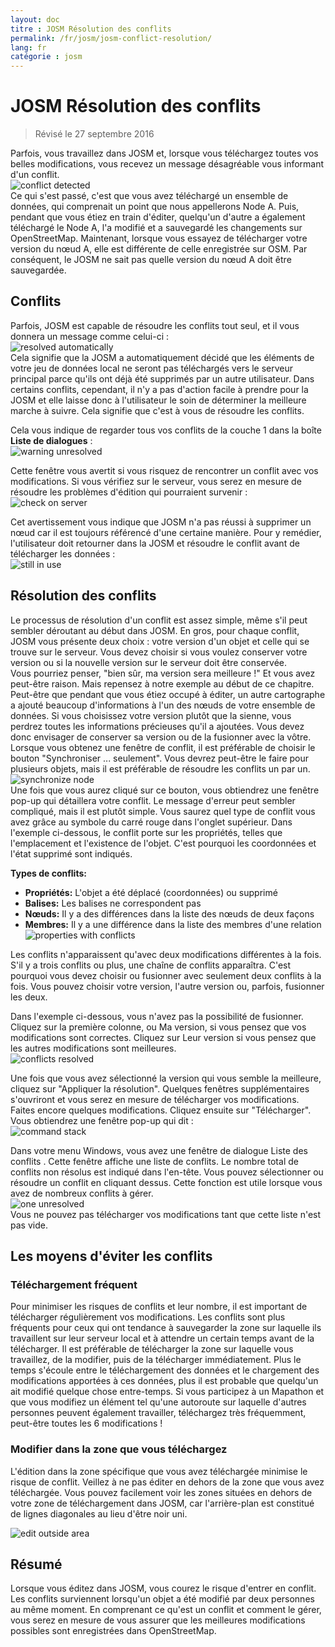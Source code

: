 ```yaml
---
layout: doc
titre : JOSM Résolution des conflits
permalink: /fr/josm/josm-conflict-resolution/
lang: fr
catégorie : josm
---
```


JOSM Résolution des conflits
====================

> Révisé le 27 septembre 2016  

Parfois, vous travaillez dans JOSM et, lorsque vous téléchargez toutes vos belles modifications, vous recevez un message désagréable vous informant d'un conflit.  
![conflict detected][]  
Ce qui s'est passé, c'est que vous avez téléchargé un ensemble de données, qui comprenait un point que nous appellerons Node A. Puis, pendant que vous étiez en train d'éditer, quelqu'un d'autre a également téléchargé le Node A, l'a modifié et a sauvegardé les changements sur OpenStreetMap. Maintenant, lorsque vous essayez de télécharger votre version du nœud A, elle est différente de celle enregistrée sur OSM. Par conséquent, le JOSM ne sait pas quelle version du nœud A doit être sauvegardée.  

Conflits
----------

Parfois, JOSM est capable de résoudre les conflits tout seul, et il vous donnera un message comme celui-ci :  
![resolved automatically][]  
Cela signifie que la JOSM a automatiquement décidé que les éléments de votre jeu de données local ne seront pas téléchargés vers le serveur principal parce qu'ils ont déjà été supprimés par un autre utilisateur. Dans certains conflits, cependant, il n'y a pas d'action facile à prendre pour la JOSM et elle laisse donc à l'utilisateur le soin de déterminer la meilleure marche à suivre. Cela signifie que c'est à vous de résoudre les conflits.  

Cela vous indique de regarder tous vos conflits de la couche 1 dans la boîte **Liste de dialogues** :  
![warning unresolved][]  

Cette fenêtre vous avertit si vous risquez de rencontrer un conflit avec vos modifications. Si vous vérifiez sur le serveur, vous serez en mesure de résoudre les problèmes d'édition qui pourraient survenir :  
![check on server][]  

Cet avertissement vous indique que JOSM n'a pas réussi à supprimer un nœud car il est toujours référencé d'une certaine manière. Pour y remédier, l'utilisateur doit retourner dans la JOSM et résoudre le conflit avant de télécharger les données :  
![still in use][]  

Résolution des conflits
--------------------

Le processus de résolution d'un conflit est assez simple, même s'il peut sembler déroutant au début dans JOSM. En gros, pour chaque conflit, JOSM vous présente deux choix : votre version d'un objet et celle qui se trouve sur le serveur. Vous devez choisir si vous voulez conserver votre version ou si la nouvelle version sur le serveur doit être conservée.  
Vous pourriez penser, "bien sûr, ma version sera meilleure !" Et vous avez peut-être raison. Mais repensez à notre exemple au début de ce chapitre. Peut-être que pendant que vous étiez occupé à éditer, un autre cartographe a ajouté beaucoup d'informations à l'un des nœuds de votre ensemble de données. Si vous choisissez votre version plutôt que la sienne, vous perdrez toutes les informations précieuses qu'il a ajoutées. Vous devez donc envisager de conserver sa version ou de la fusionner avec la vôtre.  
Lorsque vous obtenez une fenêtre de conflit, il est préférable de choisir le bouton "Synchroniser ... seulement". Vous devrez peut-être le faire pour plusieurs objets, mais il est préférable de résoudre les conflits un par un.  
![synchronize node][]  
Une fois que vous aurez cliqué sur ce bouton, vous obtiendrez une fenêtre pop-up qui détaillera votre conflit. Le message d'erreur peut sembler compliqué, mais il est plutôt simple. Vous saurez quel type de conflit vous avez grâce au symbole du carré rouge dans l'onglet supérieur. Dans l'exemple ci-dessous, le conflit porte sur les propriétés, telles que l'emplacement et l'existence de l'objet. C'est pourquoi les coordonnées et l'état supprimé sont indiqués.  

**Types de conflits:**

- **Propriétés:** L'objet a été déplacé (coordonnées) ou supprimé  
- **Balises:** Les balises ne correspondent pas  
- **Nœuds:** Il y a des différences dans la liste des nœuds de deux façons  
- **Membres:** Il y a une différence dans la liste des membres d'une relation  
![properties with conflicts][]  

Les conflits n'apparaissent qu'avec deux modifications différentes à la fois. S'il y a trois conflits ou plus, une chaîne de conflits apparaîtra. C'est pourquoi vous devez choisir ou fusionner avec seulement deux conflits à la fois. Vous pouvez choisir votre version, l'autre version ou, parfois, fusionner les deux.  

Dans l'exemple ci-dessous, vous n'avez pas la possibilité de fusionner. Cliquez sur la première colonne, ou Ma version, si vous pensez que vos modifications sont correctes. Cliquez sur Leur version si vous pensez que les autres modifications sont meilleures.  
![conflicts resolved][]  

Une fois que vous avez sélectionné la version qui vous semble la meilleure, cliquez sur "Appliquer la résolution". Quelques fenêtres supplémentaires s'ouvriront et vous serez en mesure de télécharger vos modifications. Faites encore quelques modifications. Cliquez ensuite sur "Télécharger". Vous obtiendrez une fenêtre pop-up qui dit :  
![command stack][]  

Dans votre menu Windows, vous avez une fenêtre de dialogue Liste des conflits . Cette fenêtre affiche une liste de conflits. Le nombre total de conflits non résolus est indiqué dans l'en-tête. Vous pouvez sélectionner ou résoudre un conflit en cliquant dessus. Cette fonction est utile lorsque vous avez de nombreux conflits à gérer.  
![one unresolved][]  
Vous ne pouvez pas télécharger vos modifications tant que cette liste n'est pas vide.  

Les moyens d'éviter les conflits
------------------------

### Téléchargement fréquent

Pour minimiser les risques de conflits et leur nombre, il est important de télécharger régulièrement vos modifications. Les conflits sont plus fréquents pour ceux qui ont tendance à sauvegarder la zone sur laquelle ils travaillent sur leur serveur local et à attendre un certain temps avant de la télécharger. Il est préférable de télécharger la zone sur laquelle vous travaillez, de la modifier, puis de la télécharger immédiatement. Plus le temps s'écoule entre le téléchargement des données et le chargement des modifications apportées à ces données, plus il est probable que quelqu'un ait modifié quelque chose entre-temps. Si vous participez à un Mapathon et que vous modifiez un élément tel qu'une autoroute sur laquelle d'autres personnes peuvent également travailler, téléchargez très fréquemment, peut-être toutes les 6 modifications !  

### Modifier dans la zone que vous téléchargez

L'édition dans la zone spécifique que vous avez téléchargée minimise le risque de conflit. Veillez à ne pas éditer en dehors de la zone que vous avez téléchargée. Vous pouvez facilement voir les zones situées en dehors de votre zone de téléchargement dans JOSM, car l'arrière-plan est constitué de lignes diagonales au lieu d'être noir uni.  

![edit outside area][]  

Résumé
--------
Lorsque vous éditez dans JOSM, vous courez le risque d'entrer en conflit. Les conflits surviennent lorsqu'un objet a été modifié par deux personnes au même moment. En comprenant ce qu'est un conflit et comment le gérer, vous serez en mesure de vous assurer que les meilleures modifications possibles sont enregistrées dans OpenStreetMap.  


<!-- More stuff, could go into an additional chapter - DO NOT TRANSLATE
## Annexe. Conflits plus spécifiques

### Conflits de balises

Si les balises d'une version d'un objet sont différentes de celles
une autre version, la boîte de dialogue Conflit affiche un ![]({{site.baseurl}}/images/intermediate/en_conflict_resolution_image08.png)in
onglet Balises. Cliquez sur l'onglet pour afficher une boîte de dialogue permettant de résoudre les balises
en conflits.

Trois tableaux sont affichés dans cette boîte de dialogue, de gauche à droite :

1. Ma version : montre les balises de la première version de l'objet participant
    dans ce conflit. Ce sont généralement les balises de la version de l'objet
    dans votre ensemble de données locales.
2. Version fusionnée : montre les balises fusionnées. Ce tableau est initialement
    vides. Plus vous résolvez de conflits de balises, plus le nombre de valeurs de balises sera
    serons affichés dans ce tableau.
3. Leur version : montre les balises de la deuxième version de l'objet
    participant à ce conflit. Ce sont généralement les étiquettes de la
    version de l'objet actuellement stockée sur le serveur.

Dans l'exemple ci-dessous, les deux versions ont une balise "name". Les valeurs dans les
deux versions d'objets sont différentes, cependant, et JOSM affiche donc
la ligne avec un fond rouge. La valeur de la première version est
"Secondary School", la version opposée a une valeur "Elementary
School". Vous devez maintenant décider lesquelles de ces valeurs vous souhaitez conserver
et ceux que vous voulez rejeter.

![]({{site.baseurl}}/images/intermediate/en_conflict_resolution_image07.png)

Cliquez sur la valeur que vous voulez conserver, dans l'exemple sur la
valeur sur la gauche. Si vous double-cliquez sur la valeur ou si vous cliquez sur
![]({{site.baseurl}}/images/intermediate/en_conflict_resolution_image21.png), vous décidez de garder la valeur et d'écarter la
valeur opposée. Le tableau du milieu affiche maintenant la valeur à conserver.
et la couleur de fond devient verte.

![]({{site.baseurl}}/images/intermediate/en_conflict_resolution_image10.png)

Lorsque le bouton Appliquer la résolution est activé, vous pouvez appliquer votre décision.
Les valeurs que vous avez choisies seront appliquées et la boîte de dialogue sera fermée.

![]({{site.baseurl}}/images/intermediate/en_conflict_resolution_image03.png)

## Résolution des différences dans la liste des nœuds de deux versions d'une voie

Si vous voyez le symbole ![]({{site.baseurl}}/images/intermediate/en_conflict_resolution_image08.png) dans l'onglet Nœuds, puis vous
devez résoudre les différences dans la liste de
[nœuds](http://josm.openstreetmap.de/wiki/Help/Concepts/Object) de deux
[voies](http://josm.openstreetmap.de/wiki/Help/Concepts/Object). Il 
y a trois colonnes dans le panneau respectif (voir la capture d'écran ci-dessous) :

1.  the leftmost table displays the list of nodes of the the local
    object version
2.  the rightmost table displays the list of nodes of the the server
    object version
3.  the table in the middle shows the list of nodes of the merged ways

Initially, the middle table is empty. You should now decide which nodes
to keep from the local dataset (the leftmost table) and which from the
server dataset (the rightmost table).

![]({{site.baseurl}}/images/intermediate/en_conflict_resolution_image24.png)

### The standard workflow

The standard workflow to resolve conflicts in the node lists of two
[object
versions](http://josm.openstreetmap.de/wiki/Help/Concepts/Object)consists
of three steps:

1.  Pick nodes from either object version and reorder the resulting node
    list if necessary
2.  Freezethe resulting merged node list by clicking on the button
    ![]({{site.baseurl}}/images/intermediate/en_conflict_resolution_image16.png). When you freeze the merged node list you
    tell JOSM that all conflicts in the node list are resolved.
3.  Apply the resolution

### A simple workflow: Keep the node list from your local object version

The following example shows the workflow when you decide to keep all nodes in the same order from your local object version.

-   First, select all elements in the leftmost table (either using the mouse or by 
    pressing Ctrl-A in the table) (see next screen shot):

    ![]({{site.baseurl}}/images/intermediate/en_conflict_resolution_image04.png)

-   Then, click 
    ![]({{site.baseurl}}/images/intermediate/en_conflict_resolution_image19.png)
    to copy the selected nodes to the middle table with the merged nodes:

    ![]({{site.baseurl}}/images/intermediate/en_conflict_resolution_image01.png)

-   Finally, click
    ![]({{site.baseurl}}/images/intermediate/en_conflict_resolution_image16.png)
    to freeze the resulting merged node list:

    ![]({{site.baseurl}}/images/intermediate/en_conflict_resolution_image20.png)

    The symbol in the nodes tab now switched to 
    ![]({{site.baseurl}}/images/intermediate/en_conflict_resolution_image00.png)
    and you can apply the merge decisions.

### Support for comparing node lists

It can be difficult to find the differences between the node list of of two object versions, in particular for ways with many nodes.

The Conflict Dialog supports you in finding the differences. It can compare two of the node lists displayed ("my" node list, the merged node list, and "their" node list) and it can render the differences between them with specific background colors.

From the following combo box you can select which pair of node lists to compare:

![]({{site.baseurl}}/images/intermediate/en_conflict_resolution_image15.png)

1.  My with Their: compares the leftmost table with the rightmost table
    in the Conflict Dialog
2.  My with Merged: compares the leftmost table with the middle table in
    the Conflict Dialog
3.  Their with Merge: compares the middle table with the rightmost table
    in the Conflict Dialog

Depending on the position of a node in the list different background
colors are used:

1.  The node is in this list only. It isn't present in the opposite list:
    ![]({{site.baseurl}}/images/intermediate/en_conflict_resolution_image13.png)
2.  The node is in both lists, but it is on different positions:
    ![]({{site.baseurl}}/images/intermediate/en_conflict_resolution_image02.png)
3.  White background means that a node is in both lists at the same
    position.

    ![]({{site.baseurl}}/images/intermediate/en_conflict_resolution_image17.png)

-->

[conflict detected]: /images/josm/conflict-detected.png
[resolved automatically]: /images/josm/resolved-automatically.png
[warning unresolved]: /images/josm/warning-unresolved.png
[check on server]: /images/josm/check-on-server.png
[still in use]: /images/josm/still-in-use.png
[synchronize node]: /images/josm/synchronize-node.png
[properties with conflicts]: /images/josm/properties-with-conflicts.png
[conflicts resolved]: /images/josm/conflicts-resolved.png
[synchronize node]: /images/josm/synchronize-node.png
[command stack]: /images/josm/command-stack.png
[one unresolved]: /images/josm/one-unresolved.png
[edit outside area]: /images/josm/edit-outside-area.png